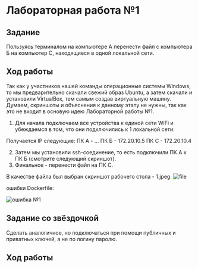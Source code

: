 # Лабораторная работа №1

## Задание

Пользуясь терминалом на компьютере А перенести файл с компьютера Б на компьютер С, находящиеся в одной локальной сети.

## Ход работы

Так как у участников нашей команды операционные системы Windows, то мы предварительно скачали свежий образ Ubuntu, а затем скачали и установили VirtualBox, тем самым создав виртуальную машину. Думаем, скриншоты и объяснения к данному этапу не нужны, так как это не входит в основую идею Лабораторной работы №1.

1)  Для начала подключаем все устройства к единой сети WiFi и убеждаемся в том, что они подключились к 1 локальной сети:
   
Получается IP следующие: ПК A - ...
                         ПК Б - 172.20.10.5
                         ПК С - 172.20.10.4

2) Затем мы установили ssh-соединение, то есть подключили ПК А к ПК Б (смотрите следующий скриншот).
3) Финальное - перенести файл на ПК С.
   
В качестве файла был выбран скриншот рабочего стола - 1.jpeg:
![file](https://github.com/V1lou/Clouds/blob/main/LAB%20№1/screenshots/file.jpg)
  
ошибки Dockerfile:

![ошибка №1](https://github.com/V1lou/Clouds/blob/main/LAB%20№2/fail/1.jpg)



## Задание со звёздочкой

Сделать аналогичное, но подключаться при помощи публичных и приватных ключей, а не по логину паролю.

## Ход работы
